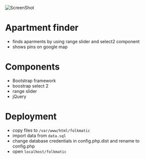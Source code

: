 ![ScreenShot](http://nikolabodr.com/images/apartmentportfolio.gif)

# Apartment finder
- finds aparments by using range slider and select2 component
- shows pins on google map

# Components
- Bootstrap framework
- boostrap select 2
- range slider
- jQuery

# Deployment
- copy files to `/var/www/html/folkmatic`
- import data from `data.sql`
- change database credentials in config.php.dist and rename to config.php
- open `localhost/folkmatic`

